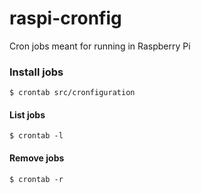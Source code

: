 # raspi-cronfig

Cron jobs meant for running in Raspberry Pi

### Install jobs
```
$ crontab src/cronfiguration
```

#### List jobs
```
$ crontab -l
```

#### Remove jobs
```
$ crontab -r
```
